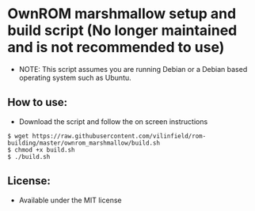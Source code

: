 # OwnROM marshmallow setup and build script (No longer maintained and is not recommended to use)

* NOTE: This script assumes you are running Debian or a Debian based operating system such as Ubuntu. 

## How to use:

* Download the script and follow the on screen instructions

```
$ wget https://raw.githubusercontent.com/vilinfield/rom-building/master/ownrom_marshmallow/build.sh
$ chmod +x build.sh
$ ./build.sh
```

## License:

* Available under the MIT license
